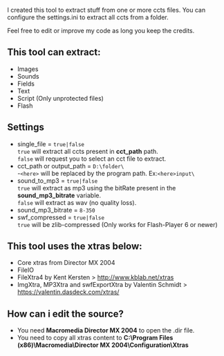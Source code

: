 I created this tool to extract stuff from one or more ccts files.
You can configure the settings.ini to extract all ccts from a folder.

Feel free to edit or improve my code as long you keep the credits.

## This tool can extract:
* Images
* Sounds
* Fields
* Text
* Script (Only unprotected files)
* Flash

## Settings
* single_file = `true|false`  
  `true` will extract all ccts present in **cct_path** path.  
  `false` will request you to select an cct file to extract.  
* cct_path or output_path = `D:\folder\`  
  -`<here>` will be replaced by the program path. Ex:`<here>input\`  
* sound_to_mp3 = `true|false`   
  `true` will extract as mp3 using the bitRate present in the **sound_mp3_bitrate** variable.  
  `false` will extract as wav (no quality loss).  
* sound_mp3_bitrate = `8-350`  
* swf_compressed = `true|false`  
  `true` will be zlib-compressed (Only works for Flash-Player 6 or newer)

## This tool uses the xtras below:
* Core xtras from Director MX 2004  
* FileIO  
* FileXtra4 by Kent Kersten > http://www.kblab.net/xtras  
* ImgXtra, MP3Xtra and swfExportXtra by Valentin Schmidt > https://valentin.dasdeck.com/xtras/

## How can i edit the source?
* You need **Macromedia Director MX 2004** to open the .dir file.
* You need to copy all xtras content to **C:\Program Files (x86)\Macromedia\Director MX 2004\Configuration\Xtras**
